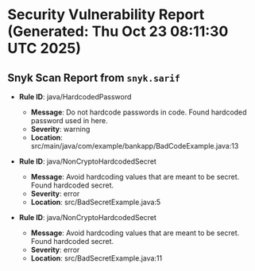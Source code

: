 # Security Vulnerability Report (Generated: Thu Oct 23 08:11:30 UTC 2025)


## Snyk Scan Report from `snyk.sarif`
- **Rule ID**: java/HardcodedPassword  
  - **Message**: Do not hardcode passwords in code. Found hardcoded password used in here.  
  - **Severity**: warning  
  - **Location**: src/main/java/com/example/bankapp/BadCodeExample.java:13  

- **Rule ID**: java/NonCryptoHardcodedSecret  
  - **Message**: Avoid hardcoding values that are meant to be secret. Found hardcoded secret.  
  - **Severity**: error  
  - **Location**: src/BadSecretExample.java:5  

- **Rule ID**: java/NonCryptoHardcodedSecret  
  - **Message**: Avoid hardcoding values that are meant to be secret. Found hardcoded secret.  
  - **Severity**: error  
  - **Location**: src/BadSecretExample.java:11  

